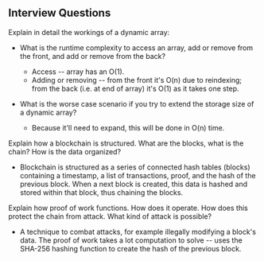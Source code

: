 ## Interview Questions

Explain in detail the workings of a dynamic array:
* What is the runtime complexity to access an array, add or remove from the front, and add or remove from the back?

  - Access -- array has an O(1).
  - Adding or removing -- from the front it's O(n) due to reindexing; from the back (i.e. at end of array) it's O(1) as it takes one step.


* What is the worse case scenario if you try to extend the storage size of a dynamic array?

   - Because it'll need to expand, this will be done in O(n) time.

Explain how a blockchain is structured. What are the blocks, what is the chain? How is the data organized?

- Blockchain is structured as a series of connected hash tables (blocks) containing a timestamp, a list of transactions, proof, and the hash of the previous block. When a next block is created, this data is hashed and stored within that block, thus chaining the blocks.
 
Explain how proof of work functions. How does it operate. How does this protect the chain from attack. What kind of attack is possible?

- A technique to combat attacks, for example illegally modifying a block's data. The proof of work takes a lot computation to solve -- uses the SHA-256 hashing function to create the hash of the previous block.
